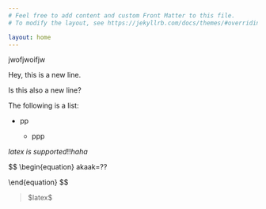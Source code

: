 ```yaml
---
# Feel free to add content and custom Front Matter to this file.
# To modify the layout, see https://jekyllrb.com/docs/themes/#overriding-theme-defaults

layout: home
---
```

jwofjwoifjw

Hey, this is a new line.

Is this also a new line?

The following is a list:

- pp
  
  - ppp



$latex\ is \ supported!! haha$



$$
\begin{equation}
   akaak=??

\end{equation}
$$



<blockquote class="blockquote-1"> $latex$ </blockquote>

<link rel="stylesheet" href="https://github.com/snark-graphique/snark-graphique.github.io/blob/main/mystyles.css" type="text/css">
